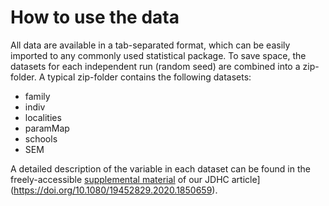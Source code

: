 # How to use the data
All data are available in a tab-separated format, which can be easily imported to any commonly used statistical package. To save space, the datasets for each independent run (random seed) are combined into a zip-folder. A typical zip-folder contains the following datasets: 
- family
- indiv
- localities
- paramMap
- schools
- SEM

A detailed description of the variable in each dataset can be found in the freely-accessible [supplemental material](https://www.tandfonline.com/doi/suppl/10.1080/19452829.2020.1850659/suppl_file/cjhd_a_1850659_sm6148.pdf) of our JDHC article](https://doi.org/10.1080/19452829.2020.1850659). 